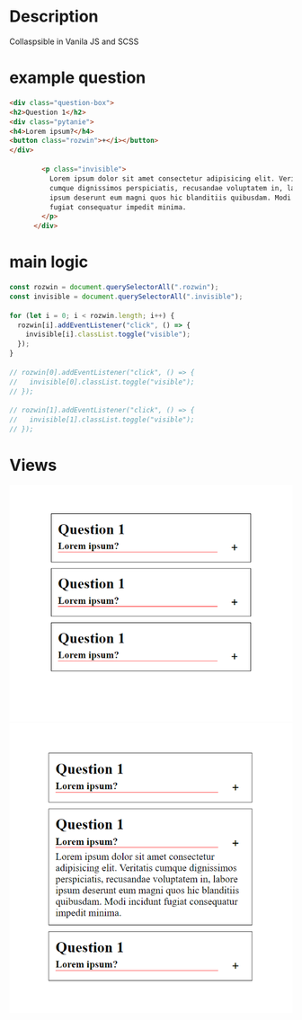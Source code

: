 # Description

Collaspsible in Vanila JS and SCSS

# example question

```HTML
<div class="question-box">
<h2>Question 1</h2>
<div class="pytanie">
<h4>Lorem ipsum?</h4>
<button class="rozwin">+</i></button>
</div>

        <p class="invisible">
          Lorem ipsum dolor sit amet consectetur adipisicing elit. Veritatis
          cumque dignissimos perspiciatis, recusandae voluptatem in, labore
          ipsum deserunt eum magni quos hic blanditiis quibusdam. Modi incidunt
          fugiat consequatur impedit minima.
        </p>
      </div>

```

# main logic

```javascript
const rozwin = document.querySelectorAll(".rozwin");
const invisible = document.querySelectorAll(".invisible");

for (let i = 0; i < rozwin.length; i++) {
  rozwin[i].addEventListener("click", () => {
    invisible[i].classList.toggle("visible");
  });
}

// rozwin[0].addEventListener("click", () => {
//   invisible[0].classList.toggle("visible");
// });

// rozwin[1].addEventListener("click", () => {
//   invisible[1].classList.toggle("visible");
// });
```

# Views

![Alt text](screen1.png "test description")
![Alt text](screen2.png "test description")
